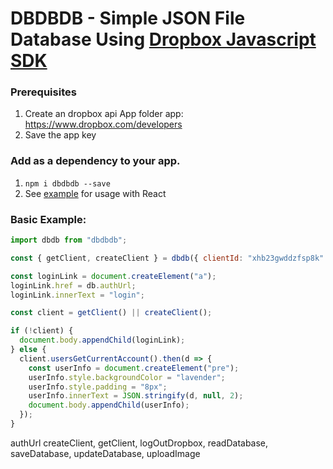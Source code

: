 # DBDBDB - Simple JSON File Database Using [Dropbox Javascript SDK](https://github.com/dropbox/dropbox-sdk-js)

### Prerequisites

1. Create an dropbox api App folder app: https://www.dropbox.com/developers
2. Save the app key

### Add as a dependency to your app.

1. `npm i dbdbdb --save`
2. See [example](https://github.com/jonathanhudak/dbdb/tree/master/src/demo) for usage with React

### Basic Example:

```js
import dbdb from "dbdbdb";

const { getClient, createClient } = dbdb({ clientId: "xhb23gwddzfsp8k" });

const loginLink = document.createElement("a");
loginLink.href = db.authUrl;
loginLink.innerText = "login";

const client = getClient() || createClient();

if (!client) {
  document.body.appendChild(loginLink);
} else {
  client.usersGetCurrentAccount().then(d => {
    const userInfo = document.createElement("pre");
    userInfo.style.backgroundColor = "lavender";
    userInfo.style.padding = "8px";
    userInfo.innerText = JSON.stringify(d, null, 2);
    document.body.appendChild(userInfo);
  });
}
```

authUrl
createClient,
getClient,
logOutDropbox,
readDatabase,
saveDatabase,
updateDatabase,
uploadImage
